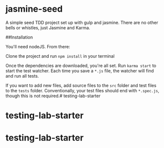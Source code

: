 # jasmine-seed

A simple seed TDD project set up with gulp and jasmine. There are no other bells or whistles, just Jasmine and Karma.

##Installation

You'll need nodeJS. From there:

Clone the project and run `npm install` in your terminal

Once the dependencies are downloaded, you're all set. Run `karma start` to start the test watcher. Each time you save a `*.js` file, the watcher will find and run all tests.

If you want to add new files, add source files to the `src` folder and test files to the `tests` folder. Conventionally, your test files should end with `*.spec.js`, though this is not required.# testing-lab-starter
# testing-lab-starter
# testing-lab-starter
